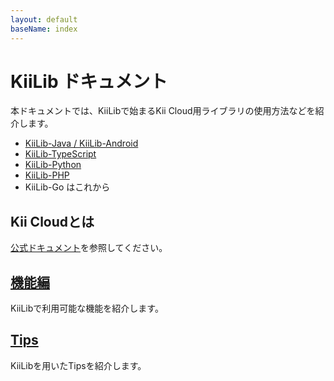```yaml
---
layout: default
baseName: index
---
```


# KiiLib ドキュメント

本ドキュメントでは、KiiLibで始まるKii Cloud用ライブラリの使用方法などを紹介します。

- [KiiLib-Java / KiiLib-Android](https://github.com/fkmhrk/KiiLib-Java)
- [KiiLib-TypeScript](https://github.com/fkmhrk/kiilib_typescript)
- [KiiLib-Python](https://github.com/fkmhrk/kiilib_python)
- [KiiLib-PHP](https://github.com/fkmhrk/kiilib_php)
- KiiLib-Go はこれから

## Kii Cloudとは

[公式ドキュメント](http://docs.kii.com/ja/starts/overview/)を参照してください。

## [機能編](./features/index_ja.html)

KiiLibで利用可能な機能を紹介します。

## [Tips](./tips/)

KiiLibを用いたTipsを紹介します。
